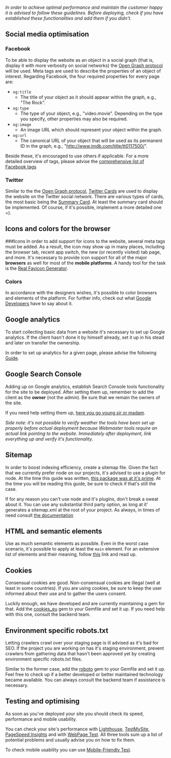 *In order to achieve optimal performance and maintain the customer happy it is advised to follow these guidelines. Before deploying, check if you have established these functionalities and add them if you didn't.*

## Social media optimisation

### Facebook
To be able to display the website as an object in a social graph (that is, display it with more verbosity on social networks) the [Open Graph protocol](http://ogp.me/) will be used. Meta tags are used to describe the properties of an object of interest. Regarding Facebook, the four required properties for every page are:

* ``og:title``
  * The title of your object as it should appear within the graph, e.g., "The Rock".
* ``og:type``
  * The type of your object, e.g., "video.movie". Depending on the type you specify, other properties may also be required.
* ``og:image``
  * An image URL which should represent your object within the graph.
* ``og:url``
  * The canonical URL of your object that will be used as its permanent ID in the graph, e.g., "http://www.imdb.com/title/tt0117500/".

Beside these, it's encouraged to use others if applicable. For a more detailed overview of tags, please advise the [comprehensive list of Facebook tags](https://developers.facebook.com/docs/sharing/webmasters)

### Twitter

Similar to the the [Open Graph protocol](http://ogp.me/), [Twitter Cards](https://dev.twitter.com/cards/overview) are used to display the website on the Twitter social network. There are various types of cards, the most basic being the [Summary Card](https://dev.twitter.com/cards/types/summary). At least the summary card should be implemented. Of course, if it's possible, implement a more detailed one =).

## Icons and colors for the browser

###Icons
In order to add support for icons to the website, several meta tags must be added. As a result, the icon may show up in many places, including the browser tab, recent app switch, the new (or recently visited) tab page, and more. It's necessary to provide icon support for all of the major **browsers** as well for most of the **mobile platforms**. A handy tool for the task is the [Real Favicon Generator](http://realfavicongenerator.net/).

### Colors
In accordance with the designers wishes, it's possible to color browsers and elements of the platform. For further info, check out what [Google Developers](https://developers.google.com/web/fundamentals/design-and-ui/browser-customization/theme-color?hl=en) have to say about it.

## Google analytics

To start collecting basic data from a website it's necessary to set up Google analytics. If the client hasn't done it by himself already, set it up in his stead and later on transfer the ownership.

In order to set up analytics for a given page, please advise the following [Guide](https://support.google.com/analytics/answer/1008015?hl=en).

## Google Search Console

Adding up on Google analytics, establish Search Console tools functionality for the site to be deployed. After setting them up, remember to add the client as the **owner** (not the admin). Be sure that we remain the owners of the site.

If you need help setting them up, [here you go young sir or madam](https://support.google.com/webmasters/answer/6001104?hl=en).

_Side note: it's not possible to verify weather the tools have been set up properly before actual deployment because Webmaster tools require an actual link pointing to the website. Immediately after deployment, link everything up and verify it's functionality._

## Sitemap

In order to boost indexing efficiency, create a sitemap file. Given the fact that we currently prefer node on our projects, it's advised to use a plugin for node. At the time this guide was written, [this package was at it's prime](https://www.npmjs.com/package/sitemap). At the time you will be reading this guide, be sure to check if that's still the case.

If for any reason you can't use node and it's plugins, don't break a sweat about it. You can use any substantial third party option, as long at it' generates a sitemap.xml at the root of your project. As always, in times of need consult [the documentation](https://support.google.com/webmasters/answer/183668?hl=en)

## HT<span></span>ML and semantic elements

Use as much semantic elements as possible. Even in the worst case scenario, it's possible to apply at least the `main` element. For an extensive list of elements and their meaning, follow [this](https://developer.mozilla.org/en/docs/Web/HTML/Element) link and read up.

## Cookies

Consensual cookies are good. Non-consensual cookies are illegal (well at least in some countries). If you are using cookies, be sure to keep the user informed about their use and to gather the users consent.

Luckily enough, we have developed and are currently maintaining a gem for that. Add the [cookies_eu](https://github.com/infinum/cookies_eu) gem to your Gemfile and set it up. If you need help with this one, consult the backend team.

## Environment specific robots.txt

Letting crawlers crawl over your staging page is ill advised as it's bad for SEO. If the project you are working on has it's staging environment, prevent crawlers from gathering data that hasn't been approved yet by creating environment specific robots.txt files.

Similar to the former case, add the [roboto](https://github.com/LaunchAcademy/roboto) gem to your Gemfile and set it up. Feel free to check up if a better developed or better maintained technology became available. You can always consult the backend team if assistance is necessary.

## Testing and optimising

As soon as you've deployed your site you should check its speed, performance and mobile usability.

You can check your site's performance with [Lighthouse](https://developers.google.com/web/tools/lighthouse/), [TestMySite](https://testmysite.withgoogle.com/), [PageSpeed Insights](https://developers.google.com/speed/pagespeed/insights/) and
with [WebPage Test](http://www.webpagetest.org/). All three tools sum up a list of potential problems and usually advise you on
how to fix them.

To check mobile usability you can use [Mobile-Friendly Test](https://search.google.com/search-console/mobile-friendly).
